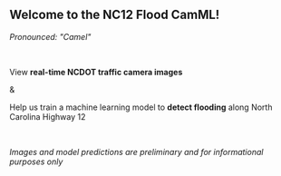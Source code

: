 ## Welcome to the NC12 Flood CamML!

*Pronounced: "Camel"*

</br>

View **real-time NCDOT traffic camera images** 

&

Help us train a machine learning model to **detect flooding** along North Carolina Highway 12  

</br>

*Images and model predictions are preliminary and for informational purposes only*  

